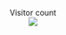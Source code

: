 <p align="center"> 
  Visitor count<br>
  <img src="=https://profile-counter.glitch.me/icedborn/count.svg" />

